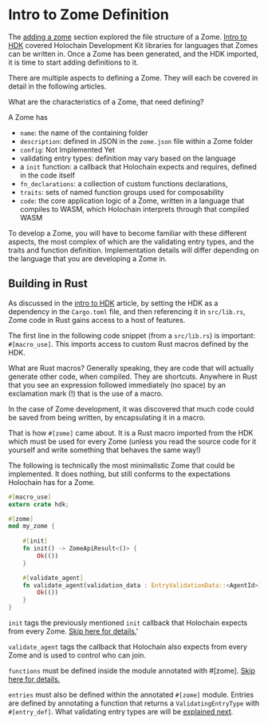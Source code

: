 # Intro to Zome Definition

The [adding a zome](./adding_a_zome.md) section explored the file structure of a Zome. [Intro to HDK](./intro_to_hdk.md) covered Holochain Development Kit libraries for languages that Zomes can be written in. Once a Zome has been generated, and the HDK imported, it is time to start adding definitions to it.

There are multiple aspects to defining a Zome. They will each be covered in detail in the following articles.

What are the characteristics of a Zome, that need defining?

A Zome has
- `name`: the name of the containing folder
- `description`: defined in JSON in the `zome.json` file within a Zome folder
- `config`: Not Implemented Yet
- validating entry types: definition may vary based on the language
- a `init` function: a callback that Holochain expects and requires, defined in the code itself
- `fn_declarations`: a collection of custom functions declarations,
- `traits`: sets of named function groups used for composability
- `code`: the core application logic of a Zome, written in a language that compiles to WASM, which Holochain interprets through that compiled WASM

To develop a Zome, you will have to become familiar with these different aspects, the most complex of which are the validating entry types, and the traits and function definition. Implementation details will differ depending on the language that you are developing a Zome in.

## Building in Rust

As discussed in the [intro to HDK](./intro_to_hdk.md) article, by setting the HDK as a dependency in the `Cargo.toml` file, and then referencing it in `src/lib.rs`, Zome code in Rust gains access to a host of features.

The first line in the following code snippet (from a `src/lib.rs`) is important: `#[macro_use]`. This imports access to custom Rust macros defined by the HDK.

What are Rust macros? Generally speaking, they are code that will actually generate other code, when compiled. They are shortcuts. Anywhere in Rust that you see an expression followed immediately (no space) by an exclamation mark (!) that is the use of a macro.

In the case of Zome development, it was discovered that much code could be saved from being written, by encapsulating it in a macro.

That is how `#[zome]` came about. It is a Rust macro imported from the HDK which must be used for every Zome (unless you read the source code for it yourself and write something that behaves the same way!)

The following is technically the most minimalistic Zome that could be implemented. It does nothing, but still conforms to the expectations Holochain has for a Zome.

```rust
#[macro_use]
extern crate hdk;

#[zome]
mod my_zome {
    
    #[init]
    fn init() -> ZomeApiResult<()> {
        Ok(())
    }

    #[validate_agent]
    fn validate_agent(validation_data : EntryValidationData::<AgentId>) -> ZomeApiResult {
        Ok(())
    }
}
```

`init` tags the previously mentioned `init` callback that Holochain expects from every Zome. [Skip here for details.](./init.md)'

`validate_agent` tags the callback that Holochain also expects from every Zome and is used to control who can join.

`functions` must be defined inside the module annotated with #[zome]. [Skip here for details.](./zome_functions.md)

`entries` must also be defined within the annotated `#[zome]` module. Entries are defined by annotating a function that returns a `ValidatingEntryType` with `#[entry_def]`. What validating entry types are will be [explained next](./entry_type_definitions.md).
